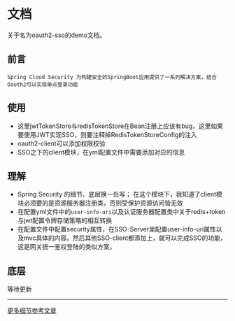 # 文档
关于名为oauth2-sso的demo文档。

## 前言
```
Spring Cloud Security 为构建安全的SpringBoot应用提供了一系列解决方案，结合Oauth2可以实现单点登录功能
```

## 使用
- 这里jwtTokenStore与redisTokenStore在Bean注册上应该有bug，这里如果要使用JWT实现SSO，则要注释掉RedisTokenStoreConfig的注入
- oauth2-client可以添加权限校验
- SSO之下的client模块，在yml配置文件中需要添加对应的信息

## 理解
- Spring Security 的细节、底层换一处写；
在这个模块下，我知道了client模块必须要的是资源服务器注册类，否则受保护资源访问皆无效
- 在配置yml文件中的```user-info-uri```以及认证服务器配置类中关于redis+token与jwt配置令牌存储策略的相互转换
- 在配置文件中配置security属性，在SSO-Server里配置user-info-uri属性以及mvc具体的内容。然后其他SSO-client都添加上，就可以完成SSO的功能，这是网关统一鉴权登陆的类似方案。

## 底层
等待更新

---

[更多细节参考文章](http://www.macrozheng.com/#/cloud/oauth2_sso)